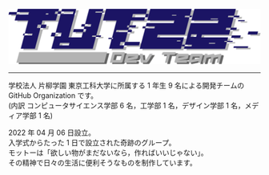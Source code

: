 ![logo](/profile/logo/tut22.png)

<hr>

学校法人 片柳学園 東京工科大学に所属する 1 年生 9 名による開発チームの GitHub Organization です。  
(内訳 コンピュータサイエンス学部 6 名，工学部 1 名，デザイン学部 1 名，メディア学部 1 名)  
  
2022 年 04 月 06 日設立。  
入学式からたった 1 日で設立された奇跡のグループ。  
モットーは「欲しい物がまだないなら，作ればいいじゃない」。  
その精神で日々の生活に便利そうなものを制作しています。  
